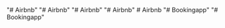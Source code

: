 "# Airbnb" 
"# Airbnb" 
"# Airbnb" 
"# Airbnb" 
#   A i r b n b  
 "# Bookingapp" 
"# Bookingapp" 
